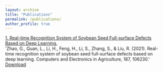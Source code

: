 ```yaml
---
layout: archive
title: "Publications"
permalink: /publications/
author_profile: true
---
```








[1. Real-time Recognition System of Soybean Seed Full-surface Defects Based on Deep Learning.](https://www.sciencedirect.com/science/article/abs/pii/S0168169921002477)  \
'Zhao, G., Quan, L., Li, H., Feng, H., Li, S., Zhang, S., & Liu, R. (2021). Real-time recognition system of soybean seed full-surface defects based on deep learning. Computers and Electronics in Agriculture, 187, 106230.'  \
[Download]('https://drive.google.com/file/d/1e9GbFJTDqGTGg2nrs4h6A_kRV9-1Uhfn/view')

